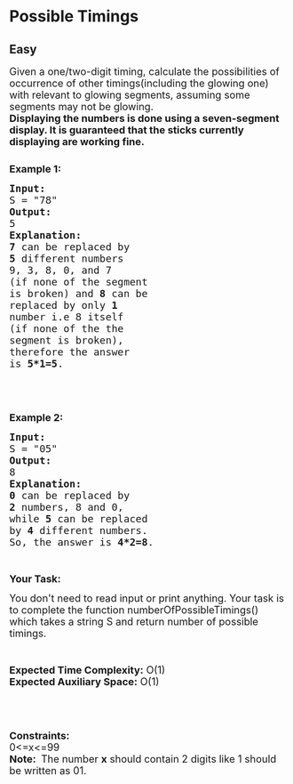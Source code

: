# Possible Timings
## Easy 
<div class="problem-statement">
                <p></p><p><span style="font-size:18px">Given a one/two-digit timing, calculate the possibilities of occurrence of other timings(including the glowing one) with relevant to glowing segments, assuming some segments may not be glowing.<br>
<strong>Displaying the numbers is done using a seven-segment display. It is guaranteed that the sticks currently displaying are working fine.</strong></span></p>

<p><span style="font-size:18px"><img alt="" src="https://cdncontribute.geeksforgeeks.org/wp-content/uploads/possible-timings.jpg" class="img-responsive"></span></p>

<p><span style="font-size:18px"><strong>Example 1:</strong></span></p>

<pre><span style="font-size:18px"><strong>Input:</strong>
S = "78"
<strong>Output:</strong>
5
<strong>Explanation:</strong>
<strong>7</strong> can be replaced by 
<strong>5</strong> different numbers 
9, 3, 8, 0, and 7
(if none of the segment 
is broken) and <strong>8</strong> can be 
replaced by only <strong>1</strong> 
number i.e 8 itself
(if none of the the 
segment is broken), 
therefore the answer 
is <strong>5*1=5</strong>.</span></pre>

<p>&nbsp;</p>

<p>&nbsp;</p>

<p><span style="font-size:18px"><strong>Example 2:</strong></span></p>

<pre><span style="font-size:18px"><strong>Input:</strong></span>
<span style="font-size:18px">S = "05"</span>
<span style="font-size:18px"><strong>Output:</strong></span>
<span style="font-size:18px">8</span>
<span style="font-size:18px"><strong>Explanation:</strong></span>
<span style="font-size:18px"><strong>0</strong> can be replaced by </span>
<span style="font-size:18px"><strong>2</strong> numbers, 8 and 0,</span>
<span style="font-size:18px">while <strong>5</strong> can be replaced</span>
<span style="font-size:18px">by <strong>4</strong> different numbers.</span>
<span style="font-size:18px">So, the answer is <strong>4*2=8</strong>.</span></pre>

<p>&nbsp;</p>

<p><span style="font-size:18px"><strong>Your Task:</strong></span></p>

<p><span style="font-size:18px">You don't need to read input or print anything. Your task is to complete the function numberOfPossibleTimings() which takes a string S and return number of possible timings.</span></p>

<p>&nbsp;</p>

<p><span style="font-size:18px"><strong>Expected Time Complexity:</strong> O(1)<br>
<strong>Expected Auxiliary Space:</strong> O(1)</span></p>

<p>&nbsp;</p>

<p>&nbsp;</p>

<p><span style="font-size:18px"><strong>Constraints:</strong><br>
0&lt;=x&lt;=99<br>
<strong>Note:&nbsp;</strong> The number <strong>x</strong> should contain 2 digits like 1 should be written as 01.</span></p>
 <p></p>
            </div>